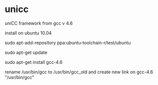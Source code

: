 unicc
====

uniCC framework
from gcc v 4.6

install on ubuntu 10.04

sudo apt-add-repository ppa:ubuntu-toolchain-r/test/ubuntu

sudo apt-get update

sudo apt-get install gcc-4.6

rename /usr/bin/gcc to /usr/bin/gcc_old
and create new link on gcc-4.6 "/usr/bin/gcc" 
